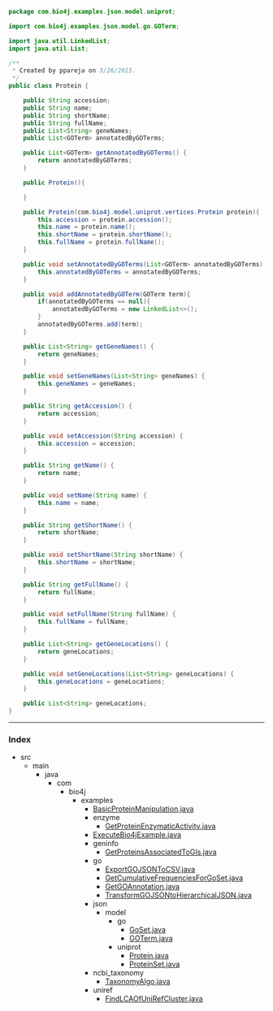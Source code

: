 
```java
package com.bio4j.examples.json.model.uniprot;

import com.bio4j.examples.json.model.go.GOTerm;

import java.util.LinkedList;
import java.util.List;

/**
 * Created by ppareja on 3/26/2015.
 */
public class Protein {

	public String accession;
	public String name;
	public String shortName;
	public String fullName;
	public List<String> geneNames;
	public List<GOTerm> annotatedByGOTerms;

	public List<GOTerm> getAnnotatedByGOTerms() {
		return annotatedByGOTerms;
	}

	public Protein(){

	}

	public Protein(com.bio4j.model.uniprot.vertices.Protein protein){
		this.accession = protein.accession();
		this.name = protein.name();
		this.shortName = protein.shortName();
		this.fullName = protein.fullName();
	}

	public void setAnnotatedByGOTerms(List<GOTerm> annotatedByGOTerms) {
		this.annotatedByGOTerms = annotatedByGOTerms;
	}

	public void addAnnotatedByGOTerm(GOTerm term){
		if(annotatedByGOTerms == null){
			annotatedByGOTerms = new LinkedList<>();
		}
		annotatedByGOTerms.add(term);
	}

	public List<String> getGeneNames() {
		return geneNames;
	}

	public void setGeneNames(List<String> geneNames) {
		this.geneNames = geneNames;
	}

	public String getAccession() {
		return accession;
	}

	public void setAccession(String accession) {
		this.accession = accession;
	}

	public String getName() {
		return name;
	}

	public void setName(String name) {
		this.name = name;
	}

	public String getShortName() {
		return shortName;
	}

	public void setShortName(String shortName) {
		this.shortName = shortName;
	}

	public String getFullName() {
		return fullName;
	}

	public void setFullName(String fullName) {
		this.fullName = fullName;
	}

	public List<String> getGeneLocations() {
		return geneLocations;
	}

	public void setGeneLocations(List<String> geneLocations) {
		this.geneLocations = geneLocations;
	}

	public List<String> geneLocations;
}

```


------

### Index

+ src
  + main
    + java
      + com
        + bio4j
          + examples
            + [BasicProteinManipulation.java][main\java\com\bio4j\examples\BasicProteinManipulation.java]
            + enzyme
              + [GetProteinEnzymaticActivity.java][main\java\com\bio4j\examples\enzyme\GetProteinEnzymaticActivity.java]
            + [ExecuteBio4jExample.java][main\java\com\bio4j\examples\ExecuteBio4jExample.java]
            + geninfo
              + [GetProteinsAssociatedToGIs.java][main\java\com\bio4j\examples\geninfo\GetProteinsAssociatedToGIs.java]
            + go
              + [ExportGOJSONToCSV.java][main\java\com\bio4j\examples\go\ExportGOJSONToCSV.java]
              + [GetCumulativeFrequenciesForGoSet.java][main\java\com\bio4j\examples\go\GetCumulativeFrequenciesForGoSet.java]
              + [GetGOAnnotation.java][main\java\com\bio4j\examples\go\GetGOAnnotation.java]
              + [TransformGOJSONtoHierarchicalJSON.java][main\java\com\bio4j\examples\go\TransformGOJSONtoHierarchicalJSON.java]
            + json
              + model
                + go
                  + [GoSet.java][main\java\com\bio4j\examples\json\model\go\GoSet.java]
                  + [GOTerm.java][main\java\com\bio4j\examples\json\model\go\GOTerm.java]
                + uniprot
                  + [Protein.java][main\java\com\bio4j\examples\json\model\uniprot\Protein.java]
                  + [ProteinSet.java][main\java\com\bio4j\examples\json\model\uniprot\ProteinSet.java]
            + ncbi_taxonomy
              + [TaxonomyAlgo.java][main\java\com\bio4j\examples\ncbi_taxonomy\TaxonomyAlgo.java]
            + uniref
              + [FindLCAOfUniRefCluster.java][main\java\com\bio4j\examples\uniref\FindLCAOfUniRefCluster.java]

[main\java\com\bio4j\examples\BasicProteinManipulation.java]: ..\..\..\BasicProteinManipulation.java.md
[main\java\com\bio4j\examples\enzyme\GetProteinEnzymaticActivity.java]: ..\..\..\enzyme\GetProteinEnzymaticActivity.java.md
[main\java\com\bio4j\examples\ExecuteBio4jExample.java]: ..\..\..\ExecuteBio4jExample.java.md
[main\java\com\bio4j\examples\geninfo\GetProteinsAssociatedToGIs.java]: ..\..\..\geninfo\GetProteinsAssociatedToGIs.java.md
[main\java\com\bio4j\examples\go\ExportGOJSONToCSV.java]: ..\..\..\go\ExportGOJSONToCSV.java.md
[main\java\com\bio4j\examples\go\GetCumulativeFrequenciesForGoSet.java]: ..\..\..\go\GetCumulativeFrequenciesForGoSet.java.md
[main\java\com\bio4j\examples\go\GetGOAnnotation.java]: ..\..\..\go\GetGOAnnotation.java.md
[main\java\com\bio4j\examples\go\TransformGOJSONtoHierarchicalJSON.java]: ..\..\..\go\TransformGOJSONtoHierarchicalJSON.java.md
[main\java\com\bio4j\examples\json\model\go\GoSet.java]: ..\go\GoSet.java.md
[main\java\com\bio4j\examples\json\model\go\GOTerm.java]: ..\go\GOTerm.java.md
[main\java\com\bio4j\examples\json\model\uniprot\Protein.java]: Protein.java.md
[main\java\com\bio4j\examples\json\model\uniprot\ProteinSet.java]: ProteinSet.java.md
[main\java\com\bio4j\examples\ncbi_taxonomy\TaxonomyAlgo.java]: ..\..\..\ncbi_taxonomy\TaxonomyAlgo.java.md
[main\java\com\bio4j\examples\uniref\FindLCAOfUniRefCluster.java]: ..\..\..\uniref\FindLCAOfUniRefCluster.java.md
